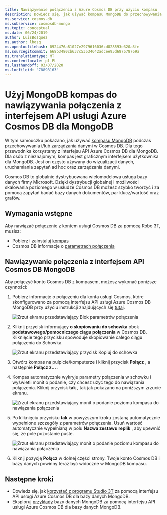 ```yaml
---
title: Nawiązywanie połączenia z Azure Cosmos DB przy użyciu kompasu
description: Dowiedz się, jak używać kompasu MongoDB do przechowywania danych i zarządzania nimi w Azure Cosmos DB.
ms.service: cosmos-db
ms.subservice: cosmosdb-mongo
ms.topic: conceptual
ms.date: 06/24/2019
author: LuisBosquez
ms.author: lbosq
ms.openlocfilehash: 0924476a81027e2979616036cd828593e320a3fe
ms.sourcegitcommit: 668b3480cb637c53534642adcee95d687578769a
ms.translationtype: MT
ms.contentlocale: pl-PL
ms.lasthandoff: 03/07/2020
ms.locfileid: "78898163"
---
```

# <a name="use-mongodb-compass-to-connect-to-azure-cosmos-dbs-api-for-mongodb"></a>Użyj MongoDB kompas do nawiązywania połączenia z interfejsem API usługi Azure Cosmos DB dla MongoDB 

W tym samouczku pokazano, jak używać [kompasu MongoDB](https://www.mongodb.com/products/compass) podczas przechowywania i/lub zarządzania danymi w Cosmos DB. Dla tego przewodnika korzystamy z interfejsu API Azure Cosmos DB dla MongoDB. Dla osób z nieznajomym, kompas jest graficznym interfejsem użytkownika dla MongoDB. Jest on często używany do wizualizacji danych, uruchamiania zapytań ad hoc oraz zarządzania danymi. 

Cosmos DB to globalnie dystrybuowana wielomodelowa usługa bazy danych firmy Microsoft. Dzięki dystrybucji globalnej i możliwości skalowania poziomego w usłudze Cosmos DB możesz szybko tworzyć i za pomocą zapytań badać bazy danych dokumentów, par klucz/wartość oraz grafów.


## <a name="pre-requisites"></a>Wymagania wstępne 
Aby nawiązać połączenie z kontem usługi Cosmos DB za pomocą Robo 3T, musisz:

* Pobierz i zainstaluj [kompas](https://www.mongodb.com/download-center/compass?jmp=hero)
* Cosmos DB informacje o [parametrach połączenia](connect-mongodb-account.md)

## <a name="connect-to-cosmos-dbs-api-for-mongodb"></a>Nawiązywanie połączenia z interfejsem API Cosmos DB MongoDB 
Aby połączyć konto Cosmos DB z kompasem, możesz wykonać poniższe czynności:

1. Pobierz informacje o połączeniu dla konta usługi Cosmos, które skonfigurowano za pomocą interfejsu API usługi Azure Cosmos DB MongoDB przy użyciu instrukcji znajdujących się [tutaj](connect-mongodb-account.md).

    ![Zrzut ekranu przedstawiający Blok parametrów połączenia](./media/mongodb-compass/mongodb-compass-connection.png)

2. Kliknij przycisk informujący **o skopiowaniu do schowka** obok **podstawowego/pomocniczego ciągu połączenia** w Cosmos DB. Kliknięcie tego przycisku spowoduje skopiowanie całego ciągu połączenia do Schowka. 

    ![Zrzut ekranu przedstawiający przycisk Kopiuj do schowka](./media/mongodb-compass/mongodb-connection-copy.png)

3. Otwórz kompas na pulpicie/komputerze i kliknij przycisk **Połącz** , a następnie **Połącz z...** . 

4. Kompas automatycznie wykryje parametry połączenia w schowku i wyświetli monit o podanie, czy chcesz użyć tego do nawiązania połączenia. Kliknij przycisk **tak** , tak jak pokazano na poniższym zrzucie ekranu.

    ![Zrzut ekranu przedstawiający monit o podanie poziomu kompasu do nawiązania połączenia](./media/mongodb-compass/mongodb-compass-detect.png)

5. Po kliknięciu przycisku **tak** w powyższym kroku zostaną automatycznie wypełnione szczegóły z parametrów połączenia. Usuń wartość automatycznie wypełnianą w polu **Nazwa zestawu replik** , aby upewnić się, że pole pozostanie puste. 

    ![Zrzut ekranu przedstawiający monit o podanie poziomu kompasu do nawiązania połączenia](./media/mongodb-compass/mongodb-compass-replica.png)

6. Kliknij pozycję **Połącz** w dolnej części strony. Twoje konto Cosmos DB i bazy danych powinny teraz być widoczne w MongoDB kompasu.

## <a name="next-steps"></a>Następne kroki

- Dowiedz się, jak [korzystać z programu Studio 3T](mongodb-mongochef.md) za pomocą interfejsu API usługi Azure Cosmos DB dla bazy danych MongoDB.
- Eksploruj [przykłady](mongodb-samples.md) bazy danych MongoDB za pomocą interfejsu API usługi Azure Cosmos DB dla bazy danych MongoDB.